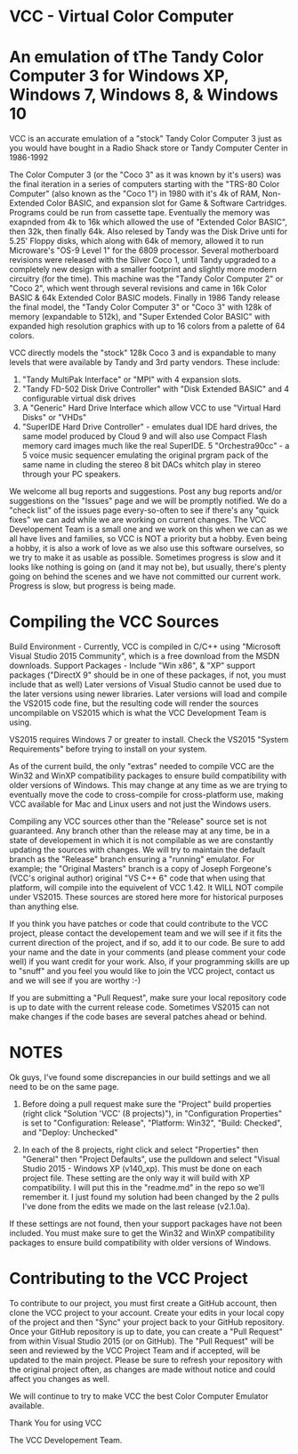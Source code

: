 # VCC - Virtual Color Computer
# An emulation of tThe Tandy Color Computer 3 for Windows XP, Windows 7, Windows 8, & Windows 10

VCC is an accurate emulation of a "stock" Tandy Color Computer 3 just as you would have bought in a Radio Shack store or Tandy Computer Center in 1986-1992

The Color Computer 3 (or the "Coco 3" as it was known by it's users) was the final iteration in a series of computers starting with the "TRS-80 Color Computer" (also known as the "Coco 1") in 1980 with it's 4k of RAM, Non-Extended Color BASIC, and expansion slot for Game & Software Cartridges. Programs could be run from cassette tape. Eventually the memory was exapnded from 4k to 16k which allowed the use of "Extended Color BASIC", then 32k, then finally 64k. Also relesed by Tandy was the Disk Drive unti for 5.25' Floppy disks, which along with 64k of memory, allowed it to run Microware's "OS-9 Level 1" for the 6809 processor. Several motherboard revisions were released with the Silver Coco 1, until Tandy upgraded to a completely new design with a smaller footprint and slightly more modern circuitry (for the time). This machine was the "Tandy Color Computer 2" or "Coco 2", which went through several revisions and came in 16k Color BASIC & 64k Extended Color BASIC models. Finally in 1986 Tandy release the final model, the "Tandy Color Computer 3" or "Coco 3" with 128k of memory (expandable to 512k), and "Super Extended Color BASIC" with expanded high resolution graphics with up to 16 colors from a palette of 64 colors.

VCC directly models the "stock" 128k Coco 3 and is expandable to many levels that were available by Tandy and 3rd party vendors. These include:
1. "Tandy MultiPak Interface" or "MPI" with 4 expansion slots.
2. "Tandy FD-502 Disk Drive Controller" with "Disk Extended BASIC" and 4 configurable virtual disk drives
3. A "Generic" Hard Drive Interface which allow VCC to use "Virtual Hard Disks" or "VHDs"
4. "SuperIDE Hard Drive Controller" - emulates dual IDE hard drives, the same model produced by Cloud 9 and will also use Compact Flash memory card images much like the real SuperIDE.
5 "Orchestra90cc" - a 5 voice music sequencer emulating the original prgram pack of the same name in cluding the stereo 8 bit DACs whitch play in stereo through your PC speakers.

We welcome all bug reports and suggestions. Post any bug reports and/or suggestions on the "Issues" page and we will be promptly notified. We do a "check list" of the issues page every-so-often to see if there's any "quick fixes" we can add while we are working on current changes. The VCC Developement Team is a small one and we work on this when we can as we all have lives and families, so VCC is NOT a priority but a hobby. Even being a hobby, it is also a work of love as we also use this software ourselves, so we try to make it as usable as possible. Sometimes progress is slow and it looks like nothing is going on (and it may not be), but usually, there's plenty going on behind the scenes and we have not committed our current work. Progress is slow, but progress is being made.


# Compiling the VCC Sources
Build Environment - Currently, VCC is compiled in C/C++ using "Microsoft Visual Studio 2015 Community", which is a free download from the MSDN downloads.
Support Packages - Include "Win x86", & "XP" support packages ("DirectX 9" should be in one of these packages, if not, you must include that as well)
Later versions of Visual Studio cannot be used due to the later versions using newer libraries. Later versions will load and compile the VS2015 code fine, but the resulting code will render the sources uncompilable on VS2015 which is what the VCC Development Team is using.

VS2015 requires Windows 7 or greater to install. Check the VS2015 "System Requirements" before trying to install on your system.

As of the current build, the only "extras" needed to compile VCC are the Win32 and WinXP compatibility packages to ensure build compatibility with older versions of Windows. This may change at any time as we are trying to eventually move the code to cross-compile for cross-platform use, making VCC available for Mac and Linux users and not just the Windows users.

Compiling any VCC sources other than the "Release" source set is not guaranteed. Any branch other than the release may at any time, be in a state of developement in which it is not compilable as we are constantly updating the sources with changes. We will try to maintain the default branch as the "Release" branch ensuring a "running" emulator. For example; the "Original Masters" branch is a copy of Joseph Forgeone's (VCC's original author) original "VS C++ 6" code that when using that platform, will compile into the equivelent of VCC 1.42. It WILL NOT compile under VS2015. These sources are stored here more for historical purposes than anything else.

If you think you have patches or code that could contribute to the VCC project, please contact the developement team and we will see if it fits the current direction of the project, and if so, add it to our code. Be sure to add your name and the date in your comments (and please comment your code well) if you want credit for your work. Also, if your programming skills are up to "snuff" and you feel you would like to join the VCC project, contact us and we will see if you are worthy :-)

If you are submitting a "Pull Request", make sure your local repository code is up to date with the current release code. Sometimes VS2015 can not make changes if the code bases are several patches ahead or behind.

# NOTES

Ok guys, I've found some discrepancies in our build settings and we all need to be on the same page.

1. Before doing a pull request make sure the "Project" build properties (right click "Solution 'VCC' (8 projects)"),
in "Configuration Properties" is set to "Configuration: Release", "Platform: Win32", "Build: Checked", and "Deploy: Unchecked"

2. In each of the 8 projects, right click and select "Properties" then "General" then "Project Defaults", use the pulldown and select "Visual Studio 2015 - Windows XP (v140_xp).
This must be done on each project file.
These setting are the only way it will build with XP compatibility.
I will put this in the "readme.md" in the repo so we'll remember it. I just found my solution had been changed by the 2 pulls I've done from the edits we made on the last release (v2.1.0a).

If these settings are not found, then your support packages have not been included.
You must make sure to get the Win32 and WinXP compatibility packages to ensure build compatibility with older versions of Windows.

# Contributing to the VCC Project

To contribute to our project, you must first create a GitHub account, then clone the VCC project to your account. Create your edits in your local copy of the project and then "Sync" your project back to your GitHub repository. Once your GitHub repository is up to date, you can create a "Pull Request" from within Visual Studio 2015 (or on GitHub). The "Pull Request" will be seen and reviewed by the VCC Project Team and if accepted, will be updated to the main project. Please be sure to refresh your repository with the original project often, as changes are made without notice and could affect you changes as well.

We will continue to try to make VCC the best Color Computer Emulator available.

Thank You for using VCC

The VCC Developement Team.
